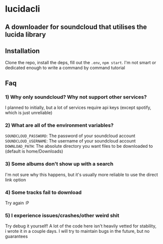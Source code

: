 # lucidacli
## A downloader for soundcloud that utilises the lucida library

## Installation
Clone the repo, install the deps, fill out the `.env`, `npm start`. I'm not smart or dedicated enough to write a command by command tutorial

## Faq

### 1) Why only soundcloud? Why not support other services?
I planned to initially, but a lot of services require api keys (except spotify, which is just unreliable)

### 2) What are all of the environment variables?
`SOUNDCLOUD_PASSWORD`: The password of your soundcloud account\
`SOUNDCLOUD_USERNAME`: The username of your soundcloud account\
`DOWNLOAD_PATH`: The absolute directory you want files to be downloaded to (default is home/Downloads)

### 3) Some albums don't show up with a search
I'm not sure why this happens, but it's usually more reliable to use the direct link option

### 4) Some tracks fail to download
Try again :P

### 5) I experience issues/crashes/other weird shit
Try debug it yourself! A lot of the code here isn't heavily vetted for stability, i wrote it in a couple days. I will try to maintain bugs in the future, but no guarantees